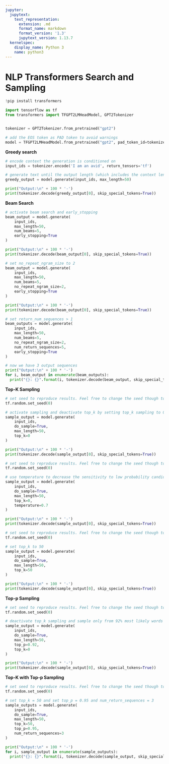 ```yaml
---
jupyter:
  jupytext:
    text_representation:
      extension: .md
      format_name: markdown
      format_version: '1.3'
      jupytext_version: 1.13.7
  kernelspec:
    display_name: Python 3
    name: python3
---
```


# NLP Transformers Search and Sampling

```python colab={} colab_type="code" id="iUrz8QzSIytG"
!pip install transformers
```

```python colab={} colab_type="code" id="SQxUJMIgEyLc"
import tensorflow as tf
from transformers import TFGPT2LMHeadModel, GPT2Tokenizer


tokenizer = GPT2Tokenizer.from_pretrained("gpt2")

# add the EOS token as PAD token to avoid warnings
model = TFGPT2LMHeadModel.from_pretrained("gpt2", pad_token_id=tokenizer.eos_token_id)
```

<!-- #region colab_type="text" id="RXtlLcprJgNZ" -->
**Greedy search**
<!-- #endregion -->

```python colab={"base_uri": "https://localhost:8080/", "height": 89} colab_type="code" executionInfo={"elapsed": 10215, "status": "ok", "timestamp": 1591623349458, "user": {"displayName": "Sparsh Agarwal", "photoUrl": "", "userId": "13037694610922482904"}, "user_tz": -330} id="0LeezhJ8Iw6R" outputId="75e84c63-0117-43c7-e430-7459600678bb"
# encode context the generation is conditioned on
input_ids = tokenizer.encode('I am an avid', return_tensors='tf')

# generate text until the output length (which includes the context length) reaches 50
greedy_output = model.generate(input_ids, max_length=50)

print("Output:\n" + 100 * '-')
print(tokenizer.decode(greedy_output[0], skip_special_tokens=True))
```

<!-- #region colab_type="text" id="p6GfsmGXJmOh" -->
**Beam Search**
<!-- #endregion -->

```python colab={"base_uri": "https://localhost:8080/", "height": 89} colab_type="code" executionInfo={"elapsed": 26974, "status": "ok", "timestamp": 1591623570604, "user": {"displayName": "Sparsh Agarwal", "photoUrl": "", "userId": "13037694610922482904"}, "user_tz": -330} id="3QxCYMQpJMxd" outputId="f0486086-ccdf-4cb7-9819-559d4a169d3e"
# activate beam search and early_stopping
beam_output = model.generate(
    input_ids, 
    max_length=50, 
    num_beams=5, 
    early_stopping=True
)

print("Output:\n" + 100 * '-')
print(tokenizer.decode(beam_output[0], skip_special_tokens=True))
```

```python colab={"base_uri": "https://localhost:8080/", "height": 124} colab_type="code" executionInfo={"elapsed": 31108, "status": "ok", "timestamp": 1591623646551, "user": {"displayName": "Sparsh Agarwal", "photoUrl": "", "userId": "13037694610922482904"}, "user_tz": -330} id="reTaRETZJ-rI" outputId="3a4615b0-3476-477b-dbf3-0cf344e01e63"
# set no_repeat_ngram_size to 2
beam_output = model.generate(
    input_ids, 
    max_length=50, 
    num_beams=5, 
    no_repeat_ngram_size=2, 
    early_stopping=True
)

print("Output:\n" + 100 * '-')
print(tokenizer.decode(beam_output[0], skip_special_tokens=True))
```

```python colab={"base_uri": "https://localhost:8080/", "height": 332} colab_type="code" executionInfo={"elapsed": 30365, "status": "ok", "timestamp": 1591623737000, "user": {"displayName": "Sparsh Agarwal", "photoUrl": "", "userId": "13037694610922482904"}, "user_tz": -330} id="8YXeNsTXKQNL" outputId="5d354537-2977-4b8f-deb9-dc1657144711"
# set return_num_sequences > 1
beam_outputs = model.generate(
    input_ids, 
    max_length=50, 
    num_beams=5, 
    no_repeat_ngram_size=2, 
    num_return_sequences=5, 
    early_stopping=True
)

# now we have 3 output sequences
print("Output:\n" + 100 * '-')
for i, beam_output in enumerate(beam_outputs):
  print("{}: {}".format(i, tokenizer.decode(beam_output, skip_special_tokens=True)))
```

<!-- #region colab_type="text" id="izRRfGOALCv3" -->
**Top-K Sampling**
<!-- #endregion -->

```python colab={"base_uri": "https://localhost:8080/", "height": 89} colab_type="code" executionInfo={"elapsed": 10054, "status": "ok", "timestamp": 1591623842295, "user": {"displayName": "Sparsh Agarwal", "photoUrl": "", "userId": "13037694610922482904"}, "user_tz": -330} id="lYTEE0WeKmeY" outputId="e1f879d2-3f5b-4f93-80d3-59d7411e04c5"
# set seed to reproduce results. Feel free to change the seed though to get different results
tf.random.set_seed(0)

# activate sampling and deactivate top_k by setting top_k sampling to 0
sample_output = model.generate(
    input_ids, 
    do_sample=True, 
    max_length=50, 
    top_k=0
)

print("Output:\n" + 100 * '-')
print(tokenizer.decode(sample_output[0], skip_special_tokens=True))
```

```python colab={"base_uri": "https://localhost:8080/", "height": 89} colab_type="code" executionInfo={"elapsed": 10628, "status": "ok", "timestamp": 1591623904578, "user": {"displayName": "Sparsh Agarwal", "photoUrl": "", "userId": "13037694610922482904"}, "user_tz": -330} id="KwFW94zhLFJC" outputId="e590be89-a12b-4e6e-b5e6-1dcadbe0a70a"
# set seed to reproduce results. Feel free to change the seed though to get different results
tf.random.set_seed(0)

# use temperature to decrease the sensitivity to low probability candidates
sample_output = model.generate(
    input_ids, 
    do_sample=True, 
    max_length=50, 
    top_k=0, 
    temperature=0.7
)

print("Output:\n" + 100 * '-')
print(tokenizer.decode(sample_output[0], skip_special_tokens=True))
```

```python colab={"base_uri": "https://localhost:8080/", "height": 124} colab_type="code" executionInfo={"elapsed": 10661, "status": "ok", "timestamp": 1591623998427, "user": {"displayName": "Sparsh Agarwal", "photoUrl": "", "userId": "13037694610922482904"}, "user_tz": -330} id="axWv_SC5LUMv" outputId="6884ecd4-0b07-4e76-a077-94c4016b6920"
# set seed to reproduce results. Feel free to change the seed though to get different results
tf.random.set_seed(0)

# set top_k to 50
sample_output = model.generate(
    input_ids, 
    do_sample=True, 
    max_length=50, 
    top_k=50
)

print("Output:\n" + 100 * '-')
print(tokenizer.decode(sample_output[0], skip_special_tokens=True))
```

<!-- #region colab_type="text" id="nZY1GJJ-MDS2" -->
**Top-p Sampling**
<!-- #endregion -->

```python colab={"base_uri": "https://localhost:8080/", "height": 139} colab_type="code" executionInfo={"elapsed": 10381, "status": "ok", "timestamp": 1591624109202, "user": {"displayName": "Sparsh Agarwal", "photoUrl": "", "userId": "13037694610922482904"}, "user_tz": -330} id="6THYEFWQLrHV" outputId="4c5663ac-fb0a-4946-ab3c-480510d93503"
# set seed to reproduce results. Feel free to change the seed though to get different results
tf.random.set_seed(0)

# deactivate top_k sampling and sample only from 92% most likely words
sample_output = model.generate(
    input_ids, 
    do_sample=True, 
    max_length=50, 
    top_p=0.92, 
    top_k=0
)

print("Output:\n" + 100 * '-')
print(tokenizer.decode(sample_output[0], skip_special_tokens=True))
```

<!-- #region colab_type="text" id="HkBHsF47MRjH" -->
**Top-K with Top-p Sampling**
<!-- #endregion -->

```python colab={"base_uri": "https://localhost:8080/", "height": 159} colab_type="code" executionInfo={"elapsed": 27165, "status": "ok", "timestamp": 1591624167232, "user": {"displayName": "Sparsh Agarwal", "photoUrl": "", "userId": "13037694610922482904"}, "user_tz": -330} id="lzaVvvIXMGOx" outputId="0cdf3cc1-a587-4515-bb73-40e5c223f0e5"
# set seed to reproduce results. Feel free to change the seed though to get different results
tf.random.set_seed(0)

# set top_k = 50 and set top_p = 0.95 and num_return_sequences = 3
sample_outputs = model.generate(
    input_ids,
    do_sample=True, 
    max_length=50, 
    top_k=50, 
    top_p=0.95, 
    num_return_sequences=3
)

print("Output:\n" + 100 * '-')
for i, sample_output in enumerate(sample_outputs):
  print("{}: {}".format(i, tokenizer.decode(sample_output, skip_special_tokens=True)))
```
